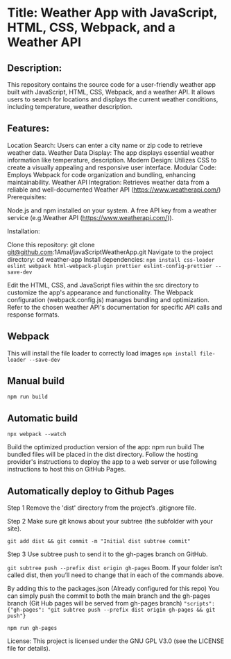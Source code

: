# Title: Weather App with JavaScript, HTML, CSS, Webpack, and a Weather API

## Description:

This repository contains the source code for a user-friendly weather app built with JavaScript, HTML, CSS, Webpack, and a weather API. It allows users to search for locations and displays the current weather conditions, including temperature, weather description.

## Features:

Location Search: Users can enter a city name or zip code to retrieve weather data.
Weather Data Display: The app displays essential weather information like temperature, description.
Modern Design: Utilizes CSS to create a visually appealing and responsive user interface.
Modular Code: Employs Webpack for code organization and bundling, enhancing maintainability.
Weather API Integration: Retrieves weather data from a reliable and well-documented Weather API (https://www.weatherapi.com/)
Prerequisites:

Node.js and npm installed on your system.
A free API key from a weather service (e.g.Weather API (https://www.weatherapi.com/)).

Installation:

Clone this repository: git clone git@github.com:1Amal/javaScriptWeatherApp.git
Navigate to the project directory: cd weather-app
Install dependencies: `npm install css-loader eslint webpack html-webpack-plugin prettier eslint-config-prettier --save-dev`

Edit the HTML, CSS, and JavaScript files within the src directory to customize the app's appearance and functionality.
The Webpack configuration (webpack.config.js) manages bundling and optimization.
Refer to the chosen weather API's documentation for specific API calls and response formats.

## Webpack

This will install the file loader to correctly load images
`npm install file-loader --save-dev`

## Manual build

`npm run build`

## Automatic build

`npx webpack --watch`

Build the optimized production version of the app: npm run build
The bundled files will be placed in the dist directory.
Follow the hosting provider's instructions to deploy the app to a web server or use following instructions to host this on GitHub Pages.

## Automatically deploy to Github Pages

Step 1
Remove the 'dist' directory from the project’s .gitignore file.

Step 2
Make sure git knows about your subtree (the subfolder with your site).

`git add dist && git commit -m "Initial dist subtree commit"`

Step 3
Use subtree push to send it to the gh-pages branch on GitHub.

`git subtree push --prefix dist origin gh-pages`
Boom. If your folder isn’t called dist, then you’ll need to change that in each of the commands above.

By adding this to the packages.json (Already configured for this repo)
You can simply push the commit to both the main branch and the gh-pages branch (Git Hub pages will be served from gh-pages branch)
`"scripts": {"gh-pages": "git subtree push --prefix dist origin gh-pages && git push"}`

`npm run gh-pages`

License: This project is licensed under the GNU GPL V3.0 (see the LICENSE file for details).
